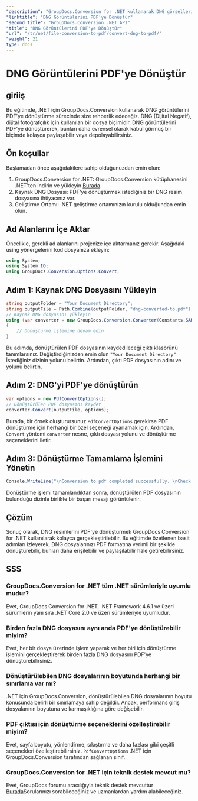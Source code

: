 ```yaml
---
"description": "GroupDocs.Conversion for .NET kullanarak DNG görsellerini zahmetsizce PDF'ye nasıl dönüştüreceğinizi öğrenin. Sorunsuz dönüşüm için adım adım kılavuzumuzu izleyin."
"linktitle": "DNG Görüntülerini PDF'ye Dönüştür"
"second_title": "GroupDocs.Conversion .NET API"
"title": "DNG Görüntülerini PDF'ye Dönüştür"
"url": "/tr/net/file-conversion-to-pdf/convert-dng-to-pdf/"
"weight": 21
type: docs
---
```

# DNG Görüntülerini PDF'ye Dönüştür

## giriiş
Bu eğitimde, .NET için GroupDocs.Conversion kullanarak DNG görüntülerini PDF'ye dönüştürme sürecinde size rehberlik edeceğiz. DNG (Dijital Negatif), dijital fotoğrafçılık için kullanılan bir dosya biçimidir. DNG görüntülerini PDF'ye dönüştürerek, bunları daha evrensel olarak kabul görmüş bir biçimde kolayca paylaşabilir veya depolayabilirsiniz.
## Ön koşullar
Başlamadan önce aşağıdakilere sahip olduğunuzdan emin olun:
1. GroupDocs.Conversion for .NET: GroupDocs.Conversion kütüphanesini .NET'ten indirin ve yükleyin [Burada](https://releases.groupdocs.com/conversion/net/).
2. Kaynak DNG Dosyası: PDF'ye dönüştürmek istediğiniz bir DNG resim dosyasına ihtiyacınız var.
3. Geliştirme Ortamı: .NET geliştirme ortamınızın kurulu olduğundan emin olun.

## Ad Alanlarını İçe Aktar
Öncelikle, gerekli ad alanlarını projenize içe aktarmanız gerekir. Aşağıdaki using yönergelerini kod dosyanıza ekleyin:
```csharp
using System;
using System.IO;
using GroupDocs.Conversion.Options.Convert;
```
## Adım 1: Kaynak DNG Dosyasını Yükleyin
```csharp
string outputFolder = "Your Document Directory";
string outputFile = Path.Combine(outputFolder, "dng-converted-to.pdf");
// Kaynak DNG dosyasını yükleyin
using (var converter = new GroupDocs.Conversion.Converter(Constants.SAMPLE_DNG))
{
    // Dönüştürme işlemine devam edin
}
```
Bu adımda, dönüştürülen PDF dosyasının kaydedileceği çıktı klasörünü tanımlarsınız. Değiştirdiğinizden emin olun `"Your Document Directory"` İstediğiniz dizinin yolunu belirtin. Ardından, çıktı PDF dosyasının adını ve yolunu belirtin.
## Adım 2: DNG'yi PDF'ye dönüştürün
```csharp
var options = new PdfConvertOptions();
// Dönüştürülen PDF dosyasını kaydet
converter.Convert(outputFile, options);
```
Burada, bir örnek oluşturursunuz `PdfConvertOptions` gerekirse PDF dönüştürme için herhangi bir özel seçeneği ayarlamak için. Ardından, `Convert` yöntemi `converter` nesne, çıktı dosyası yolunu ve dönüştürme seçeneklerini iletir.
## Adım 3: Dönüştürme Tamamlama İşlemini Yönetin
```csharp
Console.WriteLine("\nConversion to pdf completed successfully. \nCheck output in {0}", outputFolder);
```
Dönüştürme işlemi tamamlandıktan sonra, dönüştürülen PDF dosyasının bulunduğu dizinle birlikte bir başarı mesajı görüntülenir.

## Çözüm
Sonuç olarak, DNG resimlerini PDF'ye dönüştürmek GroupDocs.Conversion for .NET kullanılarak kolayca gerçekleştirilebilir. Bu eğitimde özetlenen basit adımları izleyerek, DNG dosyalarınızı PDF formatına verimli bir şekilde dönüştürebilir, bunları daha erişilebilir ve paylaşılabilir hale getirebilirsiniz.
## SSS
### GroupDocs.Conversion for .NET tüm .NET sürümleriyle uyumlu mudur?
Evet, GroupDocs.Conversion for .NET, .NET Framework 4.6.1 ve üzeri sürümlerin yanı sıra .NET Core 2.0 ve üzeri sürümleriyle uyumludur.
### Birden fazla DNG dosyasını aynı anda PDF'ye dönüştürebilir miyim?
Evet, her bir dosya üzerinde işlem yaparak ve her biri için dönüştürme işlemini gerçekleştirerek birden fazla DNG dosyasını PDF'ye dönüştürebilirsiniz.
### Dönüştürülebilen DNG dosyalarının boyutunda herhangi bir sınırlama var mı?
.NET için GroupDocs.Conversion, dönüştürülebilen DNG dosyalarının boyutu konusunda belirli bir sınırlamaya sahip değildir. Ancak, performans giriş dosyalarının boyutuna ve karmaşıklığına göre değişebilir.
### PDF çıktısı için dönüştürme seçeneklerini özelleştirebilir miyim?
Evet, sayfa boyutu, yönlendirme, sıkıştırma ve daha fazlası gibi çeşitli seçenekleri özelleştirebilirsiniz. `PdfConvertOptions` .NET için GroupDocs.Conversion tarafından sağlanan sınıf.
### GroupDocs.Conversion for .NET için teknik destek mevcut mu?
Evet, GroupDocs forumu aracılığıyla teknik destek mevcuttur [Burada](https://forum.groupdocs.com/c/conversion/11)Sorularınızı sorabileceğiniz ve uzmanlardan yardım alabileceğiniz.
